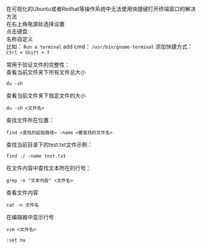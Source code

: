 在可视化的Ubuntu或者Redhat等操作系统中无法使用快捷键打开终端窗口的解决方法  
在右上角电源处选择设置  
点击键盘  
名称自定义  
比如：
`Run a terminal`
add cmd：
`/usr/bin/gnome-terminal`
添加快捷方式：`Ctrl + Shift + T`

常用于验证文件的完整性：  
查看当前文件夹下所有文件总大小  
```
du -sh
```
查看当前文件夹下指定文件的大小  
```
du -sh <文件名>
```

查找文件所在位置：  
```
find <查找的起始路径> -name <要查找的文件名>
```
查找当前目录下的test.txt文件示例：  
```
find ./ -name test.txt
```

在文件内容中查找文本所在的行号：  
```
grep -n "文本内容" <文件名>
```

查看文件内容  
```
cat -n 文件名
```

在编辑器中显示行号  
```
vim <文件名>
```
```
:set nu
```
